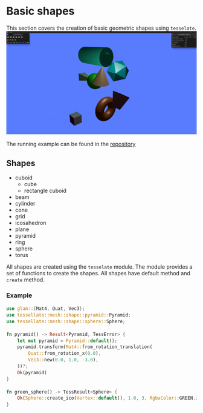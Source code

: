 # Basic shapes

This section covers the creation of basic geometric shapes using `tesselate`.
![Example](assets/bshapes.png)

The running example can be found 
in the <a href="https://github.com/besok/tessellate/tree/main/examples/basic_shapes" target="_blank">repository</a>

## Shapes
 - cuboid
   - cube
   - rectangle cuboid
 - beam
 - cylinder
 - cone
 - grid
 - icosahedron
 - plane
 - pyramid
 - ring
 - sphere
 - torus

All shapes are created using the `tesselate` module. 
The module provides a set of functions to create the shapes.
All shapes have  default method and `create` method.

### Example

```rust
use glam::{Mat4, Quat, Vec3};
use tessellate::mesh::shape::pyramid::Pyramid;
use tessellate::mesh::shape::sphere::Sphere;

fn pyramid() -> Result<Pyramid, TessError> {
    let mut pyramid = Pyramid::default();
    pyramid.transform(Mat4::from_rotation_translation(
        Quat::from_rotation_x(0.0),
        Vec3::new(0.0, 1.0, -3.0),
    ))?;
    Ok(pyramid)
}

fn green_sphere() -> TessResult<Sphere> {
    Ok(Sphere::create_ico(Vertex::default(), 1.0, 3, RgbaColor::GREEN.into()))
}

```
